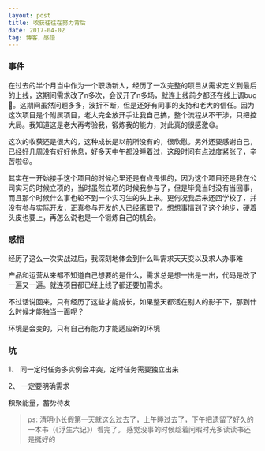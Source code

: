 ```yaml
---
layout: post
title: 收获往往在努力背后
date: 2017-04-02
tag: 博客，感悟
---
```


### 事件

在过去的半个月当中作为一个职场新人，经历了一次完整的项目从需求定义到最后的上线，这期间需求改了n多次，会议开了n多场，就连上线前夕都还在线上调bug😤。这期间虽然问题多多，波折不断，但是还好有同事的支持和老大的信任。因为这次项目是个附属项目，老大完全放开手让我自己搞，整个流程从不干涉，只把控大局。我知道这是老大再考验我，锻炼我的能力，对此真的很感激😄。

这次的收获还是很大的，这种成长是以前所没有的，很欣慰。另外还要感谢自己，已经好几周没有好好休息，好多天中午都没睡着过，这段时间有点过度紧张了，辛苦啦😉。

其实在一开始接手这个项目的时候心里还是有点畏惧的，因为这个项目还是我在公司实习的时候立项的，当时虽然立项的时候我参与了，但是毕竟当时没有当回事，而且那个时候什么事也轮不到一个实习生的头上来。更何况我后来还回学校了，并没有参与实际开发，正真参与开发的人已经离职了。想想事情到了这个地步，硬着头皮也要上，再怎么说也是一个锻炼自己的机会。

### 感悟

经历了这么一次实战过后，我深刻地体会到什么叫需求天天变以及求人办事难

产品和运营从来都不知道自己想要的是什么，需求总是想一出是一出，代码是改了一遍又一遍。就连项目都已经上线了都还要加需求。

不过话说回来，只有经历了这些才能成长，如果整天都活在别人的影子下，那到什么时候才能独当一面呢？

环境是会变的，只有自己有能力才能适应新的环境

### 坑

1、 同一定时任务多实例会冲突，定时任务需要独立出来

2、 一定要明确需求

积聚能量，蓄势待发


> ps: 清明小长假第一天就这么过去了，上午睡过去了，下午把遗留了好久的一本书（《浮生六记》）看完了。
感觉没事的时候趁着闲暇时光多读读书还是挺好的

